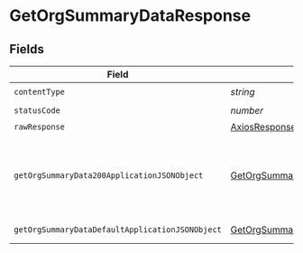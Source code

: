 # GetOrgSummaryDataResponse


## Fields

| Field                                                                                                         | Type                                                                                                          | Required                                                                                                      | Description                                                                                                   |
| ------------------------------------------------------------------------------------------------------------- | ------------------------------------------------------------------------------------------------------------- | ------------------------------------------------------------------------------------------------------------- | ------------------------------------------------------------------------------------------------------------- |
| `contentType`                                                                                                 | *string*                                                                                                      | :heavy_check_mark:                                                                                            | N/A                                                                                                           |
| `statusCode`                                                                                                  | *number*                                                                                                      | :heavy_check_mark:                                                                                            | N/A                                                                                                           |
| `rawResponse`                                                                                                 | [AxiosResponse>](https://axios-http.com/docs/res_schema)                                                      | :heavy_minus_sign:                                                                                            | N/A                                                                                                           |
| `getOrgSummaryData200ApplicationJSONObject`                                                                   | [GetOrgSummaryData200ApplicationJSON](../../models/operations/getorgsummarydata200applicationjson.md)         | :heavy_minus_sign:                                                                                            | summary metrics with trends for an entire org and it's projects.                                              |
| `getOrgSummaryDataDefaultApplicationJSONObject`                                                               | [GetOrgSummaryDataDefaultApplicationJSON](../../models/operations/getorgsummarydatadefaultapplicationjson.md) | :heavy_minus_sign:                                                                                            | Error response.                                                                                               |
